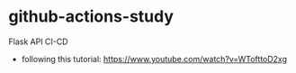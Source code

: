 # github-actions-study
Flask API CI-CD
- following this tutorial: https://www.youtube.com/watch?v=WTofttoD2xg
